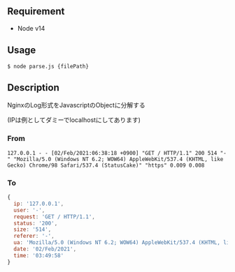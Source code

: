 ## Requirement

- Node v14

## Usage

`$ node parse.js {filePath}`

## Description

NginxのLog形式をJavascriptのObjectに分解する

(IPは例としてダミーでlocalhostにしてあります)

### From

```
127.0.0.1 - - [02/Feb/2021:06:38:18 +0900] "GET / HTTP/1.1" 200 514 "-" "Mozilla/5.0 (Windows NT 6.2; WOW64) AppleWebKit/537.4 (KHTML, like Gecko) Chrome/98 Safari/537.4 (StatusCake)" "https" 0.009 0.008
```

### To
```js
{
  ip: '127.0.0.1',
  user: '-',
  request: 'GET / HTTP/1.1',
  status: '200',
  size: '514',
  referer: '-',
  ua: 'Mozilla/5.0 (Windows NT 6.2; WOW64) AppleWebKit/537.4 (KHTML, like Gecko) Chrome/98 Safari/537.4 (StatusCake)',
  date: '02/Feb/2021',
  time: '03:49:58'
}
```
